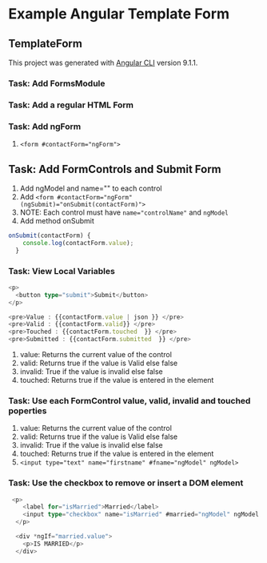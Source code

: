 # Example Angular Template Form

## TemplateForm

This project was generated with [Angular CLI](https://github.com/angular/angular-cli) version 9.1.1.

### Task: Add FormsModule

### Task: Add a regular HTML Form

### Task: Add ngForm

1. ```<form #contactForm="ngForm">```

## Task: Add FormControls and Submit Form

1. Add ngModel and name="" to each control
2. Add ```<form #contactForm="ngForm" (ngSubmit)="onSubmit(contactForm)">```
3. NOTE: Each control must have ```name="controlName"``` and ```ngModel```
4. Add method onSubmit

```TypeScript
onSubmit(contactForm) {
    console.log(contactForm.value);
  }
```

### Task: View Local Variables

```TypeScript
<p>
  <button type="submit">Submit</button>
</p>

<pre>Value : {{contactForm.value | json }} </pre>
<pre>Valid : {{contactForm.valid}} </pre>
<pre>Touched : {{contactForm.touched  }} </pre>
<pre>Submitted : {{contactForm.submitted  }} </pre>
```

1. value: Returns the current value of the control
2. valid: Returns true if the value is Valid else false
3. invalid: True if the value is invalid else false
4. touched: Returns true if the value is entered in the element

### Task: Use each FormControl value, valid, invalid and  touched poperties

1. value: Returns the current value of the control
2. valid: Returns true if the value is Valid else false
3. invalid: True if the value is invalid else false
4. touched: Returns true if the value is entered in the element
5. ```<input type="text" name="firstname" #fname="ngModel" ngModel>```

### Task: Use the checkbox to remove or insert a DOM element

```TypeScript
 <p>
    <label for="isMarried">Married</label>
    <input type="checkbox" name="isMarried" #married="ngModel" ngModel />
  </p>

  <div *ngIf="married.value">
    <p>IS MARRIED</p>
  </div>
  ```
